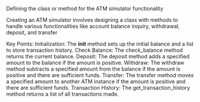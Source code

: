 Defining the class or method for the ATM simulator functionality

Creating an ATM simulator involves designing a class with methods to handle various functionalities like account balance inquiry, withdrawal, deposit, and transfer

Key Points:
Initialization: The __init__ method sets up the initial balance and a list to store transaction history.
Check Balance: The check_balance method returns the current balance.
Deposit: The deposit method adds a specified amount to the balance if the amount is positive.
Withdraw: The withdraw method subtracts a specified amount from the balance if the amount is positive and there are sufficient funds.
Transfer: The transfer method moves a specified amount to another ATM instance if the amount is positive and there are sufficient funds.
Transaction History: The get_transaction_history method returns a list of all transactions made.
